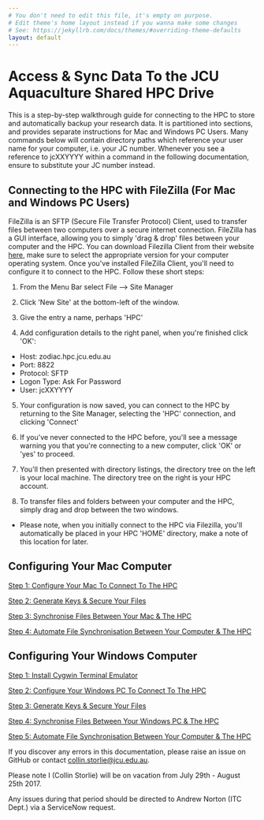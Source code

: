 ```yaml
---
# You don't need to edit this file, it's empty on purpose.
# Edit theme's home layout instead if you wanna make some changes
# See: https://jekyllrb.com/docs/themes/#overriding-theme-defaults
layout: default
---
```

# Access & Sync Data To the JCU Aquaculture Shared HPC Drive

This is a step-by-step walkthrough guide for connecting to the HPC to store and automatically backup your research data.  It is partitioned into sections, and provides separate instructions for Mac and Windows PC Users.
Many commands below will contain directory paths which reference your user name for your computer, i.e. your JC number.
Whenever you see a reference to jcXXYYYY within a command in the following documentation, ensure to substitute your JC number instead.

## Connecting to the HPC with FileZilla (For Mac and Windows PC Users)

FileZilla is an SFTP (Secure File Transfer Protocol) Client, used to transfer files between two computers over a secure internet connection.  FileZilla has a GUI interface, allowing you to simply 'drag & drop' files between your computer and the HPC.
You can download Filezilla Client from their website <a href='https://filezilla-project.org/download.php'>here</a>, make sure to select the appropriate version for your computer operating system.
Once you've installed FileZilla Client, you'll need to configure it to connect to the HPC.  Follow these short steps:

1. From the Menu Bar select File --> Site Manager

2. Click 'New Site' at the bottom-left of the window.

3. Give the entry a name, perhaps 'HPC'

4. Add configuration details to the right panel, when you're finished click 'OK':
* Host: zodiac.hpc.jcu.edu.au
* Port: 8822
* Protocol: SFTP
* Logon Type: Ask For Password
* User: jcXXYYYY

5. Your configuration is now saved, you can connect to the HPC by returning to the Site Manager, selecting 
the 'HPC' connection, and clicking 'Connect'

6. If you've never connected to the HPC before, you'll see a message warning you that you're connecting to a new computer, click 'OK' or 'yes' to proceed.

7. You'll then presented with directory listings, the directory tree on the left is your local machine.  The directory tree on the right is your HPC account.

8. To transfer files and folders between your computer and the HPC, simply drag and drop between the two windows.
* Please note, when you initially connect to the HPC via Filezilla, you'll automatically be placed in your HPC 'HOME' directory, make a note of this location for later.

## Configuring Your Mac Computer

<p><a class="post-link" href="{{ site.baseurl | replace:'http:','https:' }}/{{ baseurl }}/macconnect/">Step 1: Configure Your Mac To Connect To The HPC</a></p>
<p><a class="post-link" href="{{ site.baseurl | replace:'http:','https:' }}/{{ baseurl }}/mackeys/">Step 2: Generate Keys & Secure Your Files</a></p>
<p><a class="post-link" href="{{ site.baseurl | replace:'http:','https:' }}/{{ baseurl }}/macsync/">Step 3: Synchronise Files Between Your Mac & The HPC</a></p>
<p><a class="post-link" href="{{ site.baseurl | replace:'http:','https:' }}/{{ baseurl }}/macautomate/">Step 4: Automate File Synchronisation Between Your Computer & The HPC</a></p>
     
## Configuring Your Windows Computer

<p><a class="post-link" href="{{ site.baseurl | replace:'http:','https:' }}/{{ baseurl }}/wincygwin/">Step 1: Install Cygwin Terminal Emulator</a></p>
<p><a class="post-link" href="{{ site.baseurl | replace:'http:','https:' }}/{{ baseurl }}/winconnect/">Step 2: Configure Your Windows PC To Connect To The HPC</a></p>
<p><a class="post-link" href="{{ site.baseurl | replace:'http:','https:' }}/{{ baseurl }}/winkeys/">Step 3: Generate Keys & Secure Your Files</a></p>
<p><a class="post-link" href="{{ site.baseurl | replace:'http:','https:' }}/{{ baseurl }}/winsync/">Step 4: Synchronise Files Between Your Windows PC & The HPC</a></p>
<p><a class="post-link" href="{{ site.baseurl | replace:'http:','https:' }}/{{ baseurl }}/winautomate/">Step 5: Automate File Synchronisation Between Your Computer & The HPC</a></p>

If you discover any errors in this documentation, please raise an issue on GitHub or contact collin.storlie@jcu.edu.au.

Please note I (Collin Storlie) will be on vacation from July 29th - August 25th 2017. 

Any issues during that period should be directed to Andrew Norton (ITC Dept.) via a ServiceNow request.
